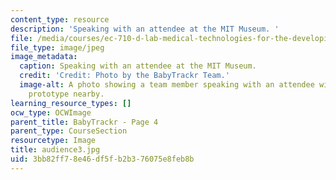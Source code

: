 ```yaml
---
content_type: resource
description: 'Speaking with an attendee at the MIT Museum. '
file: /media/courses/ec-710-d-lab-medical-technologies-for-the-developing-world-spring-2010/3bb82ff78e46df5fb2b376075e8feb8b_audience3.jpg
file_type: image/jpeg
image_metadata:
  caption: Speaking with an attendee at the MIT Museum.
  credit: 'Credit: Photo by the BabyTrackr Team.'
  image-alt: A photo showing a team member speaking with an attendee with poster and
    prototype nearby.
learning_resource_types: []
ocw_type: OCWImage
parent_title: BabyTrackr - Page 4
parent_type: CourseSection
resourcetype: Image
title: audience3.jpg
uid: 3bb82ff7-8e46-df5f-b2b3-76075e8feb8b
---
```

